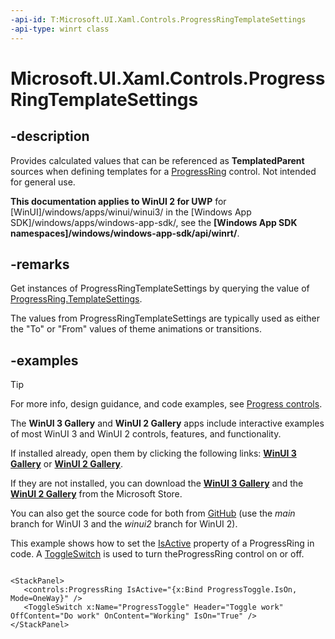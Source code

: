 ```yaml
---
-api-id: T:Microsoft.UI.Xaml.Controls.ProgressRingTemplateSettings
-api-type: winrt class
---
```


# Microsoft.UI.Xaml.Controls.ProgressRingTemplateSettings

<!--
public sealed class ProgressRingTemplateSettings : Windows.UI.Xaml.DependencyObject
-->

## -description

Provides calculated values that can be referenced as **TemplatedParent** sources when defining templates for a [ProgressRing](progressring.md) control. Not intended for general use.

**This documentation applies to WinUI 2 for UWP** for [WinUI]/windows/apps/winui/winui3/ in the [Windows App SDK]/windows/apps/windows-app-sdk/, see the **[Windows App SDK namespaces]/windows/windows-app-sdk/api/winrt/**.

## -remarks

Get instances of ProgressRingTemplateSettings by querying the value of [ProgressRing.TemplateSettings](progressring_templatesettings.md).

The values from ProgressRingTemplateSettings are typically used as either the "To" or "From" values of theme animations or transitions.

## -examples

> [!TIP]
> For more info, design guidance, and code examples, see [Progress controls](/windows/apps/design/controls/progress-controls).
>
> The **WinUI 3 Gallery** and **WinUI 2 Gallery** apps include interactive examples of most WinUI 3 and WinUI 2 controls, features, and functionality.
>
> If installed already, open them by clicking the following links: [**WinUI 3 Gallery**](winui3gallery:/item/ProgressRing) or [**WinUI 2 Gallery**](winui2gallery:/item/ProgressRing).
>
> If they are not installed, you can download the [**WinUI 3 Gallery**](https://www.microsoft.com/store/productId/9P3JFPWWDZRC) and the [**WinUI 2 Gallery**](https://www.microsoft.com/store/productId/9MSVH128X2ZT) from the Microsoft Store.
>
> You can also get the source code for both from [GitHub](https://github.com/Microsoft/WinUI-Gallery) (use the *main* branch for WinUI 3 and the *winui2* branch for WinUI 2).


This example shows how to set the [IsActive](progressring_isactive.md) property of a ProgressRing in code. A [ToggleSwitch](/uwp/api/windows.ui.xaml.controls.toggleswitch) is used to turn theProgressRing control on or off.

```xaml

<StackPanel>
   <controls:ProgressRing IsActive="{x:Bind ProgressToggle.IsOn, Mode=OneWay}" />
   <ToggleSwitch x:Name="ProgressToggle" Header="Toggle work" OffContent="Do work" OnContent="Working" IsOn="True" />
</StackPanel>

```
